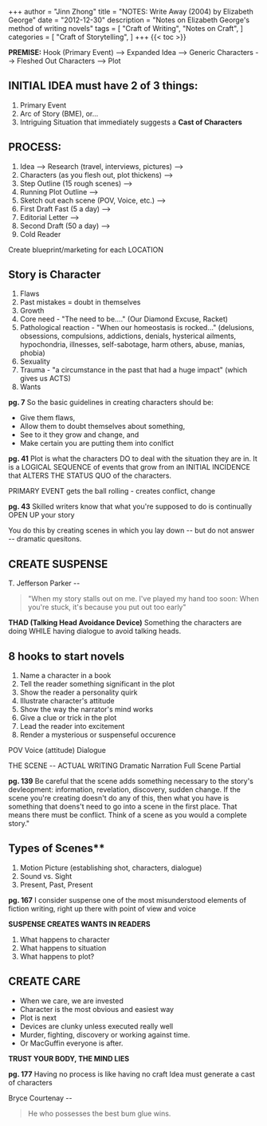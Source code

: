 +++
author = "Jinn Zhong"
title = "NOTES: Write Away (2004) by Elizabeth George"
date = "2012-12-30"
description = "Notes on Elizabeth George's method of writing novels"
tags = [
    "Craft of Writing",
    "Notes on Craft",
]
categories = [
    "Craft of Storytelling",
]
+++
{{< toc >}}

**PREMISE:**
Hook (Primary Event) --> Expanded Idea --> Generic Characters --> Fleshed Out Characters --> Plot

## INITIAL IDEA must have 2 of 3 things:
1. Primary Event
2. Arc of Story (BME), or...
3. Intriguing Situation that immediately suggests a **Cast of Characters**

## PROCESS:
1. Idea --> Research (travel, interviews, pictures) -->
2. Characters  (as you flesh out, plot thickens) -->
3. Step Outline (15 rough scenes) -->
4. Running Plot Outline -->
5. Sketch out each scene (POV, Voice, etc.) -->
6. First Draft Fast (5 a day) -->
7. Editorial Letter -->
8. Second Draft (50 a day) -->
9. Cold Reader

Create blueprint/marketing for each LOCATION

## Story is Character

1. Flaws
2. Past mistakes = doubt in themselves
3. Growth
4. Core need - "The need to be…." (Our Diamond Excuse, Racket)
5. Pathological reaction - "When our homeostasis is rocked…" (delusions, obsessions, compulsions, addictions, denials, hysterical ailments, hypochondria, illnesses, self-sabotage, harm others, abuse, manias, phobia)
6. Sexuality
7. Trauma - "a circumstance in the past that had a huge impact" (which gives us ACTS)
8. Wants

**pg. 7**
So the basic guidelines in creating characters should be:
* Give them flaws,
* Allow them to doubt themselves about something,
* See to it they grow and change, and
* Make certain you are putting them into conlfict

**pg. 41**
Plot is what the characters DO to deal with the situation they are in. It is a LOGICAL SEQUENCE of events that grow from an INITIAL INCIDENCE that ALTERS THE STATUS QUO of the characters.

PRIMARY EVENT gets the ball rolling - creates conflict, change

**pg. 43**
Skilled writers know that what you're supposed to do is continually OPEN UP your story

You do this by creating scenes in which you lay down -- but do not answer -- dramatic quesitons. 

## CREATE SUSPENSE

T. Jefferson Parker --
> "When my story stalls out on me. I've played my hand too soon: When you're stuck, it's because you put out too early"

**THAD (Talking Head  Avoidance Device)**
Something the characters are doing WHILE having dialogue to avoid talking heads.

## 8 hooks to start novels
1. Name a character in a book
2. Tell the reader something significant in the plot
3. Show the reader a personality quirk
4. Illustrate character's attitude
5. Show the way the narrator's mind works
6. Give a clue or trick in the plot
7. Lead the reader into excitement
8. Render a mysterious or suspenseful occurence

POV
Voice (attitude)
Dialogue

THE SCENE -- ACTUAL WRITING
Dramatic Narration
Full Scene
Partial

**pg. 139**
Be careful that the scene adds something necessary to the story's devleopment: information, revelation, discovery, sudden change. If the scene you're creating doesn't do any of this, then what you have is something that doens't need to go into a scene in the first place. That means there must be conflict. Think of a scene as you would a complete story."

## Types of Scenes**
1. Motion Picture (establishing shot, characters, dialogue)
2. Sound vs. Sight
3. Present, Past, Present

**pg. 167**
I consider suspense one of the most misunderstood elements of fiction writing, right up there with point of view and voice

**SUSPENSE CREATES WANTS IN READERS**
1. What happens to character
2. What happens to situation
3. What happens to plot?

## CREATE CARE
* When we care, we are invested
* Character is the most obvious and easiest way
* Plot is next
* Devices are clunky unless executed really well
* Murder, fighting, discovery or working against time.
* Or MacGuffin everyone is after.

**TRUST YOUR BODY, THE MIND LIES**

**pg. 177**
Having no process is like having no craft
Idea must generate a cast of characters

Bryce Courtenay -- 
> He who possesses the best bum glue wins.
